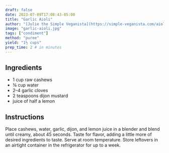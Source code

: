 ```yaml
---
draft: false
date: 2023-07-09T17:08:43-05:00
title: "Garlic Aioli"
author: "[Julie the Simple Veganista](https://simple-veganista.com/aioli-2-minute-oil-free/)"
image: "garlic-aioli.jpg"
tags: ["condiment"]
method: "puree"
yield: "1½ cups"
prep_time: 2 # in minutes
---
```


## Ingredients
* 1 cup raw cashews
* ¾ cup water
* 2–4 garlic cloves
* 2 teaspoons dijon mustard
* juice of half a lemon

## Instructions
Place cashews, water, garlic, dijon, and lemon juice in a blender and blend until creamy, about 45 seconds. Taste for flavor, adding a little more of desired ingredients to taste. Serve at room temperature. Store leftovers in an airtight container in the refrigerator for up to a week.